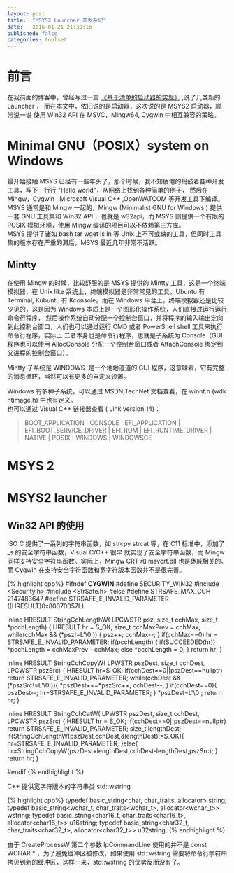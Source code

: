 ```yaml
---
layout: post
title:  "MSYS2 Launcher 开发杂记"
date:   2016-01-21 21:30:16
published: false
categories: toolset
---
```

# 前言

在我前面的博客中，曾经写过一篇 [《基于清单的启动器的实现》](http://forcemz.net/toolset/2015/11/27/NewLauncher.html) ,说了几类新的 Launcher ，
而在本文中，依旧说的是启动器，这次说的是 MSYS2 启动器，顺带说一说 使用 Win32 API 在 MSVC，Mingw64, Cygwin 中相互兼容的策略。

# Minimal GNU（POSIX）system on Windows   

最开始接触 MSYS 已经有一些年头了，那个时候，我不知疲倦的捣鼓着各种开发工具，写下一行行 "Hello world"，从网络上找到各种简单的例子，
然后在 Mingw，Cygwin , Microsoft Visual C++ ,OpenWATCOM 等开发工具下编译。MSYS 通常是和 Mingw 一起的，Mingw (Minimalist GNU for Windows
) 提供一套 GNU 工具集和 Win32 API ，也就是 w32api，而 MSYS 则提供一个有限的 POSIX 模拟环境，使用 Mingw 编译的项目可以不依赖第三方库。     
MSYS 提供了诸如 bash tar wget ls ln 等 Unix 上不可或缺的工具，但同时工具集的版本存在严重的滞后，MSYS 最近几年非常不活跃。

## Mintty   

在使用 Mingw 的时候，比较舒服的是 MSYS 提供的 Mintty 工具，这是一个终端模拟器，在 Unix like 系统上，终端模拟器是非常常见的工具，Ubuntu 有 Terminal,
Kubuntu 有 Kconsole。而在 Windows 平台上，终端模拟器还是比较少见的，这是因为 Windows 本质上是一个图形化操作系统，人们直接过运行运行命令行程序，
然后操作系统自动分配一个控制台窗口，并将程序的输入输出定向到此控制台窗口，人们也可以通过运行 CMD 或者 PowerShell shell 工具来执行命令行程序，实际上
二者本身也是命令行程序，也就是子系统为 Console（GUI 程序也可以使用 AllocConsole 分配一个控制台窗口或者 AttachConsole 绑定到父进程的控制台窗口）。

Mintty 子系统是 WINDOWS ,是一个地地道道的 GUI 程序，这意味着，它有完整的消息循环，当然可以有更多的自定义设置。

Windows 有多种子系统，可以通过 MSDN,TechNet 文档查看，在 winnt.h (wdk ntimage.h) 中也有定义。    
也可以通过 Visual C++ 链接器查看 ( Link version 14)：      

>BOOT_APPLICATION | CONSOLE | EFI_APPLICATION | EFI_BOOT_SERVICE_DRIVER | EFI_ROM |
>EFI_RUNTIME_DRIVER | NATIVE | POSIX | WINDOWS | WINDOWSCE


# MSYS 2


# MSYS2 launcher

## Win32 API 的使用

ISO C 提供了一系列的字符串函数，如 strcpy strcat 等，在 C11 标准中，添加了 _s 的安全字符串函数，Visual C/C++ 很早
就实现了安全字符串函数，而 Mingw 同样支持安全字符串函数。实际上，Mingw CRT 和 msvcrt.dll 也是休戚相关的。而 
Cygwin 在支持安全字符函数和宽字符版本函数并不是很完善。

{% highlight cpp%}
#ifndef __CYGWIN__
#define  SECURITY_WIN32
#include <Security.h>
#include <StrSafe.h>
#else
#define STRSAFE_MAX_CCH 2147483647
#define STRSAFE_E_INVALID_PARAMETER ((HRESULT)0x80070057L)

inline HRESULT StringCchLengthW(
  LPCWSTR psz,
  size_t  cchMax,
  size_t  *pcchLength)
{
  HRESULT hr = S_OK;
  size_t cchMaxPrev = cchMax;
  while(cchMax && (*psz!=L'\0')) {
    psz++;
    cchMax--;
  }
  if(cchMax==0)
    hr = STRSAFE_E_INVALID_PARAMETER;
  if(pcchLength) {
    if(SUCCEEDED(hr))
      *pcchLength = cchMaxPrev - cchMax;
    else
      *pcchLength = 0;
  }
  return hr;
}

inline HRESULT StringCchCopyW(
  LPWSTR  pszDest,
  size_t  cchDest,
  LPCWSTR pszSrc)
{
  HRESULT hr=S_OK;
  if(cchDest==0||pszDest==nullptr)
    return STRSAFE_E_INVALID_PARAMETER;
  while(cchDest &&(*pszSrc!=L'\0')){
    *pszDest++=*pszSrc++;
    cchDest--;
  }
  if(cchDest==0){
    pszDest--;
    hr=STRSAFE_E_INVALID_PARAMETER;
  }
  *pszDest=L'\0';
  return hr;
}

inline HRESULT StringCchCatW(
  LPWSTR  pszDest,
  size_t  cchDest,
  LPCWSTR pszSrc)
{
  HRESULT hr = S_OK;
  if(cchDest==0||pszDest==nullptr)
    return STRSAFE_E_INVALID_PARAMETER;
  size_t lengthDest;
  if(StringCchLengthW(pszDest,cchDest,&lengthDest)!=S_OK){
    hr=STRSAFE_E_INVALID_PARAMETER;
  }else{
    hr=StringCchCopyW(pszDest+lengthDest,cchDest-lengthDest,pszSrc);
  }
  return hr;
}

#endif
{% endhighlight %}

C++ 提供宽字符版本的字符串类 std::wstring 

{% highlight cpp%}
typedef basic_string<char, char_traits<char>, allocator<char>> string;
typedef basic_string<wchar_t, char_traits<wchar_t>, allocator<wchar_t>> wstring;
typedef basic_string<char16_t, char_traits<char16_t>, allocator<char16_t>> u16string;
typedef basic_string<char32_t, char_traits<char32_t>, allocator<char32_t>> u32string;
{% endhighlight %}

由于 CreateProcessW 第二个参数 lpCommandLine 使用的并不是 const WCHAR * ，为了避免缓冲区被修改，如果使用 
std::wstring 需要将命令行字符串拷贝到新的缓冲区，这样一来，std::wstring 的优势反而没有了。
